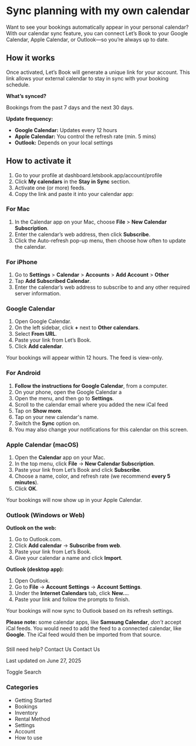 # Sync planning with my own calendar

Want to see your bookings automatically appear in your personal calendar? With our calendar sync feature, you can connect Let’s Book to your Google Calendar, Apple Calendar, or Outlook—so you’re always up to date.

## How it works

Once activated, Let’s Book will generate a unique link for your account. This link allows your external calendar to stay in sync with your booking schedule.

**What’s synced?**

Bookings from the past 7 days and the next 30 days.

**Update frequency:**

- **Google Calendar:** Updates every 12 hours
- **Apple Calendar:** You control the refresh rate (min. 5 mins)
- **Outlook:** Depends on your local settings

## How to activate it

1. Go to your profile at dashboard.letsbook.app/account/profile
2. Click **My calendars** in the **Stay in Sync** section.
3. Activate one (or more) feeds.
4. Copy the link and paste it into your calendar app:

### For Mac

1. In the Calendar app on your Mac, choose **File** > **New Calendar Subscription**.
2. Enter the calendar’s web address, then click **Subscribe**.
3. Click the Auto-refresh pop-up menu, then choose how often to update the calendar.

### For iPhone

1. Go to **Settings** > **Calendar** > **Accounts** > **Add Account** > **Other**
2. Tap **Add Subscribed Calendar**.
3. Enter the calendar’s web address to subscribe to and any other required server information.

### Google Calendar

1. Open Google Calendar.
2. On the left sidebar, click **+** next to **Other calendars**.
3. Select **From URL**.
4. Paste your link from Let’s Book.
5. Click **Add calendar**.

Your bookings will appear within 12 hours. The feed is view-only.

### **For Android**

1. **Follow the instructions for Google Calendar**, from a computer.
2. On your phone, open the Google Calendar a
3. Open the menu, and then go to **Settings**.
4. Scroll to the calendar email where you added the new iCal feed
5. Tap on **Show more**.
6. Tap on your new calendar's name.
7. Switch the **Sync** option on.
8. You may also change your notifications for this calendar on this screen.

### Apple Calendar (macOS)

1. Open the **Calendar** app on your Mac.
2. In the top menu, click **File** → **New Calendar Subscription**.
3. Paste your link from Let’s Book and click **Subscribe**.
4. Choose a name, color, and refresh rate (we recommend **every 5 minutes**).
5. Click **OK**.

Your bookings will now show up in your Apple Calendar.

### Outlook (Windows or Web)

**Outlook on the web:**

1. Go to Outlook.com.
2. Click **Add calendar** → **Subscribe from web**.
3. Paste your link from Let’s Book.
4. Give your calendar a name and click **Import**.

**Outlook (desktop app):**

1. Open Outlook.
2. Go to **File** → **Account Settings** → **Account Settings**.
3. Under the **Internet Calendars** tab, click **New…**.
4. Paste your link and follow the prompts to finish.

Your bookings will now sync to Outlook based on its refresh settings.

**Please note:** some calendar apps, like **Samsung Calendar**, _don't_ accept iCal feeds. You would need to add the feed to a connected calendar, like **Google**. The iCal feed would then be imported from that source.

###

Still need help?
Contact Us
Contact Us

Last updated on June 27, 2025

Toggle Search

### Categories

- Getting Started
- Bookings
- Inventory
- Rental Method
- Settings
- Account
- How to use
